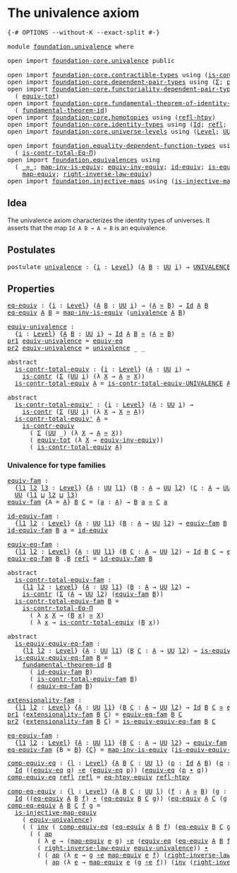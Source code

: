 # The univalence axiom

<pre class="Agda"><a id="33" class="Symbol">{-#</a> <a id="37" class="Keyword">OPTIONS</a> <a id="45" class="Pragma">--without-K</a> <a id="57" class="Pragma">--exact-split</a> <a id="71" class="Symbol">#-}</a>

<a id="76" class="Keyword">module</a> <a id="83" href="foundation.univalence.html" class="Module">foundation.univalence</a> <a id="105" class="Keyword">where</a>

<a id="112" class="Keyword">open</a> <a id="117" class="Keyword">import</a> <a id="124" href="foundation-core.univalence.html" class="Module">foundation-core.univalence</a> <a id="151" class="Keyword">public</a>

<a id="159" class="Keyword">open</a> <a id="164" class="Keyword">import</a> <a id="171" href="foundation-core.contractible-types.html" class="Module">foundation-core.contractible-types</a> <a id="206" class="Keyword">using</a> <a id="212" class="Symbol">(</a><a id="213" href="foundation-core.contractible-types.html#992" class="Function">is-contr</a><a id="221" class="Symbol">;</a> <a id="223" href="foundation-core.contractible-types.html#3297" class="Function">is-contr-equiv</a><a id="237" class="Symbol">)</a>
<a id="239" class="Keyword">open</a> <a id="244" class="Keyword">import</a> <a id="251" href="foundation-core.dependent-pair-types.html" class="Module">foundation-core.dependent-pair-types</a> <a id="288" class="Keyword">using</a> <a id="294" class="Symbol">(</a><a id="295" href="foundation-core.dependent-pair-types.html#502" class="Record">Σ</a><a id="296" class="Symbol">;</a> <a id="298" href="foundation-core.dependent-pair-types.html#575" class="InductiveConstructor">pair</a><a id="302" class="Symbol">;</a> <a id="304" href="foundation-core.dependent-pair-types.html#592" class="Field">pr1</a><a id="307" class="Symbol">;</a> <a id="309" href="foundation-core.dependent-pair-types.html#604" class="Field">pr2</a><a id="312" class="Symbol">)</a>
<a id="314" class="Keyword">open</a> <a id="319" class="Keyword">import</a> <a id="326" href="foundation-core.functoriality-dependent-pair-types.html" class="Module">foundation-core.functoriality-dependent-pair-types</a> <a id="377" class="Keyword">using</a>
  <a id="385" class="Symbol">(</a> <a id="387" href="foundation-core.functoriality-dependent-pair-types.html#6804" class="Function">equiv-tot</a><a id="396" class="Symbol">)</a>
<a id="398" class="Keyword">open</a> <a id="403" class="Keyword">import</a> <a id="410" href="foundation-core.fundamental-theorem-of-identity-types.html" class="Module">foundation-core.fundamental-theorem-of-identity-types</a> <a id="464" class="Keyword">using</a>
  <a id="472" class="Symbol">(</a> <a id="474" href="foundation-core.fundamental-theorem-of-identity-types.html#1888" class="Function">fundamental-theorem-id</a><a id="496" class="Symbol">)</a>
<a id="498" class="Keyword">open</a> <a id="503" class="Keyword">import</a> <a id="510" href="foundation-core.homotopies.html" class="Module">foundation-core.homotopies</a> <a id="537" class="Keyword">using</a> <a id="543" class="Symbol">(</a><a id="544" href="foundation-core.homotopies.html#710" class="Function">refl-htpy</a><a id="553" class="Symbol">)</a>
<a id="555" class="Keyword">open</a> <a id="560" class="Keyword">import</a> <a id="567" href="foundation-core.identity-types.html" class="Module">foundation-core.identity-types</a> <a id="598" class="Keyword">using</a> <a id="604" class="Symbol">(</a><a id="605" href="foundation-core.identity-types.html#1754" class="Datatype">Id</a><a id="607" class="Symbol">;</a> <a id="609" href="foundation-core.identity-types.html#1807" class="InductiveConstructor">refl</a><a id="613" class="Symbol">;</a> <a id="615" href="foundation-core.identity-types.html#2412" class="Function Operator">_∙_</a><a id="618" class="Symbol">;</a> <a id="620" href="foundation-core.identity-types.html#2716" class="Function">inv</a><a id="623" class="Symbol">;</a> <a id="625" href="foundation-core.identity-types.html#4017" class="Function">ap</a><a id="627" class="Symbol">)</a>
<a id="629" class="Keyword">open</a> <a id="634" class="Keyword">import</a> <a id="641" href="foundation-core.universe-levels.html" class="Module">foundation-core.universe-levels</a> <a id="673" class="Keyword">using</a> <a id="679" class="Symbol">(</a><a id="680" href="Agda.Primitive.html#597" class="Postulate">Level</a><a id="685" class="Symbol">;</a> <a id="687" href="foundation-core.universe-levels.html#222" class="Primitive">UU</a><a id="689" class="Symbol">;</a> <a id="691" href="Agda.Primitive.html#810" class="Primitive Operator">_⊔_</a><a id="694" class="Symbol">)</a>

<a id="697" class="Keyword">open</a> <a id="702" class="Keyword">import</a> <a id="709" href="foundation.equality-dependent-function-types.html" class="Module">foundation.equality-dependent-function-types</a> <a id="754" class="Keyword">using</a>
  <a id="762" class="Symbol">(</a> <a id="764" href="foundation.equality-dependent-function-types.html#1012" class="Function">is-contr-total-Eq-Π</a><a id="783" class="Symbol">)</a>
<a id="785" class="Keyword">open</a> <a id="790" class="Keyword">import</a> <a id="797" href="foundation.equivalences.html" class="Module">foundation.equivalences</a> <a id="821" class="Keyword">using</a>
  <a id="829" class="Symbol">(</a> <a id="831" href="foundation-core.equivalences.html#1607" class="Function Operator">_≃_</a><a id="834" class="Symbol">;</a> <a id="836" href="foundation-core.equivalences.html#4173" class="Function">map-inv-is-equiv</a><a id="852" class="Symbol">;</a> <a id="854" href="foundation.equivalences.html#15984" class="Function">equiv-inv-equiv</a><a id="869" class="Symbol">;</a> <a id="871" href="foundation-core.equivalences.html#2480" class="Function">id-equiv</a><a id="879" class="Symbol">;</a> <a id="881" href="foundation-core.equivalences.html#1542" class="Function">is-equiv</a><a id="889" class="Symbol">;</a> <a id="891" href="foundation-core.equivalences.html#7855" class="Function Operator">_∘e_</a><a id="895" class="Symbol">;</a> <a id="897" href="foundation.equivalences.html#13465" class="Function">eq-htpy-equiv</a><a id="910" class="Symbol">;</a>
    <a id="916" href="foundation-core.equivalences.html#1807" class="Function">map-equiv</a><a id="925" class="Symbol">;</a> <a id="927" href="foundation.equivalences.html#15419" class="Function">right-inverse-law-equiv</a><a id="950" class="Symbol">)</a>
<a id="952" class="Keyword">open</a> <a id="957" class="Keyword">import</a> <a id="964" href="foundation.injective-maps.html" class="Module">foundation.injective-maps</a> <a id="990" class="Keyword">using</a> <a id="996" class="Symbol">(</a><a id="997" href="foundation.injective-maps.html#3001" class="Function">is-injective-map-equiv</a><a id="1019" class="Symbol">)</a>
</pre>
## Idea

The univalence axiom characterizes the identity types of universes. It asserts that the map `Id A B → A ≃ B` is an equivalence.

## Postulates

<pre class="Agda"><a id="1187" class="Keyword">postulate</a> <a id="univalence"></a><a id="1197" href="foundation.univalence.html#1197" class="Postulate">univalence</a> <a id="1208" class="Symbol">:</a> <a id="1210" class="Symbol">{</a><a id="1211" href="foundation.univalence.html#1211" class="Bound">i</a> <a id="1213" class="Symbol">:</a> <a id="1215" href="Agda.Primitive.html#597" class="Postulate">Level</a><a id="1220" class="Symbol">}</a> <a id="1222" class="Symbol">(</a><a id="1223" href="foundation.univalence.html#1223" class="Bound">A</a> <a id="1225" href="foundation.univalence.html#1225" class="Bound">B</a> <a id="1227" class="Symbol">:</a> <a id="1229" href="foundation-core.universe-levels.html#222" class="Primitive">UU</a> <a id="1232" href="foundation.univalence.html#1211" class="Bound">i</a><a id="1233" class="Symbol">)</a> <a id="1235" class="Symbol">→</a> <a id="1237" href="foundation-core.univalence.html#920" class="Function">UNIVALENCE</a> <a id="1248" href="foundation.univalence.html#1223" class="Bound">A</a> <a id="1250" href="foundation.univalence.html#1225" class="Bound">B</a>
</pre>
## Properties

<pre class="Agda"><a id="eq-equiv"></a><a id="1280" href="foundation.univalence.html#1280" class="Function">eq-equiv</a> <a id="1289" class="Symbol">:</a> <a id="1291" class="Symbol">{</a><a id="1292" href="foundation.univalence.html#1292" class="Bound">i</a> <a id="1294" class="Symbol">:</a> <a id="1296" href="Agda.Primitive.html#597" class="Postulate">Level</a><a id="1301" class="Symbol">}</a> <a id="1303" class="Symbol">(</a><a id="1304" href="foundation.univalence.html#1304" class="Bound">A</a> <a id="1306" href="foundation.univalence.html#1306" class="Bound">B</a> <a id="1308" class="Symbol">:</a> <a id="1310" href="foundation-core.universe-levels.html#222" class="Primitive">UU</a> <a id="1313" href="foundation.univalence.html#1292" class="Bound">i</a><a id="1314" class="Symbol">)</a> <a id="1316" class="Symbol">→</a> <a id="1318" class="Symbol">(</a><a id="1319" href="foundation.univalence.html#1304" class="Bound">A</a> <a id="1321" href="foundation-core.equivalences.html#1607" class="Function Operator">≃</a> <a id="1323" href="foundation.univalence.html#1306" class="Bound">B</a><a id="1324" class="Symbol">)</a> <a id="1326" class="Symbol">→</a> <a id="1328" href="foundation-core.identity-types.html#1754" class="Datatype">Id</a> <a id="1331" href="foundation.univalence.html#1304" class="Bound">A</a> <a id="1333" href="foundation.univalence.html#1306" class="Bound">B</a>
<a id="1335" href="foundation.univalence.html#1280" class="Function">eq-equiv</a> <a id="1344" href="foundation.univalence.html#1344" class="Bound">A</a> <a id="1346" href="foundation.univalence.html#1346" class="Bound">B</a> <a id="1348" class="Symbol">=</a> <a id="1350" href="foundation-core.equivalences.html#4173" class="Function">map-inv-is-equiv</a> <a id="1367" class="Symbol">(</a><a id="1368" href="foundation.univalence.html#1197" class="Postulate">univalence</a> <a id="1379" href="foundation.univalence.html#1344" class="Bound">A</a> <a id="1381" href="foundation.univalence.html#1346" class="Bound">B</a><a id="1382" class="Symbol">)</a>

<a id="equiv-univalence"></a><a id="1385" href="foundation.univalence.html#1385" class="Function">equiv-univalence</a> <a id="1402" class="Symbol">:</a>
  <a id="1406" class="Symbol">{</a><a id="1407" href="foundation.univalence.html#1407" class="Bound">i</a> <a id="1409" class="Symbol">:</a> <a id="1411" href="Agda.Primitive.html#597" class="Postulate">Level</a><a id="1416" class="Symbol">}</a> <a id="1418" class="Symbol">{</a><a id="1419" href="foundation.univalence.html#1419" class="Bound">A</a> <a id="1421" href="foundation.univalence.html#1421" class="Bound">B</a> <a id="1423" class="Symbol">:</a> <a id="1425" href="foundation-core.universe-levels.html#222" class="Primitive">UU</a> <a id="1428" href="foundation.univalence.html#1407" class="Bound">i</a><a id="1429" class="Symbol">}</a> <a id="1431" class="Symbol">→</a> <a id="1433" href="foundation-core.identity-types.html#1754" class="Datatype">Id</a> <a id="1436" href="foundation.univalence.html#1419" class="Bound">A</a> <a id="1438" href="foundation.univalence.html#1421" class="Bound">B</a> <a id="1440" href="foundation-core.equivalences.html#1607" class="Function Operator">≃</a> <a id="1442" class="Symbol">(</a><a id="1443" href="foundation.univalence.html#1419" class="Bound">A</a> <a id="1445" href="foundation-core.equivalences.html#1607" class="Function Operator">≃</a> <a id="1447" href="foundation.univalence.html#1421" class="Bound">B</a><a id="1448" class="Symbol">)</a>
<a id="1450" href="foundation-core.dependent-pair-types.html#592" class="Field">pr1</a> <a id="1454" href="foundation.univalence.html#1385" class="Function">equiv-univalence</a> <a id="1471" class="Symbol">=</a> <a id="1473" href="foundation-core.univalence.html#832" class="Function">equiv-eq</a>
<a id="1482" href="foundation-core.dependent-pair-types.html#604" class="Field">pr2</a> <a id="1486" href="foundation.univalence.html#1385" class="Function">equiv-univalence</a> <a id="1503" class="Symbol">=</a> <a id="1505" href="foundation.univalence.html#1197" class="Postulate">univalence</a> <a id="1516" class="Symbol">_</a> <a id="1518" class="Symbol">_</a>

<a id="1521" class="Keyword">abstract</a>
  <a id="is-contr-total-equiv"></a><a id="1532" href="foundation.univalence.html#1532" class="Function">is-contr-total-equiv</a> <a id="1553" class="Symbol">:</a> <a id="1555" class="Symbol">{</a><a id="1556" href="foundation.univalence.html#1556" class="Bound">i</a> <a id="1558" class="Symbol">:</a> <a id="1560" href="Agda.Primitive.html#597" class="Postulate">Level</a><a id="1565" class="Symbol">}</a> <a id="1567" class="Symbol">(</a><a id="1568" href="foundation.univalence.html#1568" class="Bound">A</a> <a id="1570" class="Symbol">:</a> <a id="1572" href="foundation-core.universe-levels.html#222" class="Primitive">UU</a> <a id="1575" href="foundation.univalence.html#1556" class="Bound">i</a><a id="1576" class="Symbol">)</a> <a id="1578" class="Symbol">→</a>
    <a id="1584" href="foundation-core.contractible-types.html#992" class="Function">is-contr</a> <a id="1593" class="Symbol">(</a><a id="1594" href="foundation-core.dependent-pair-types.html#502" class="Record">Σ</a> <a id="1596" class="Symbol">(</a><a id="1597" href="foundation-core.universe-levels.html#222" class="Primitive">UU</a> <a id="1600" href="foundation.univalence.html#1556" class="Bound">i</a><a id="1601" class="Symbol">)</a> <a id="1603" class="Symbol">(λ</a> <a id="1606" href="foundation.univalence.html#1606" class="Bound">X</a> <a id="1608" class="Symbol">→</a> <a id="1610" href="foundation.univalence.html#1568" class="Bound">A</a> <a id="1612" href="foundation-core.equivalences.html#1607" class="Function Operator">≃</a> <a id="1614" href="foundation.univalence.html#1606" class="Bound">X</a><a id="1615" class="Symbol">))</a>
  <a id="1620" href="foundation.univalence.html#1532" class="Function">is-contr-total-equiv</a> <a id="1641" href="foundation.univalence.html#1641" class="Bound">A</a> <a id="1643" class="Symbol">=</a> <a id="1645" href="foundation-core.univalence.html#1151" class="Function">is-contr-total-equiv-UNIVALENCE</a> <a id="1677" href="foundation.univalence.html#1641" class="Bound">A</a> <a id="1679" class="Symbol">(</a><a id="1680" href="foundation.univalence.html#1197" class="Postulate">univalence</a> <a id="1691" href="foundation.univalence.html#1641" class="Bound">A</a><a id="1692" class="Symbol">)</a>

<a id="1695" class="Keyword">abstract</a>
  <a id="is-contr-total-equiv&#39;"></a><a id="1706" href="foundation.univalence.html#1706" class="Function">is-contr-total-equiv&#39;</a> <a id="1728" class="Symbol">:</a> <a id="1730" class="Symbol">{</a><a id="1731" href="foundation.univalence.html#1731" class="Bound">i</a> <a id="1733" class="Symbol">:</a> <a id="1735" href="Agda.Primitive.html#597" class="Postulate">Level</a><a id="1740" class="Symbol">}</a> <a id="1742" class="Symbol">(</a><a id="1743" href="foundation.univalence.html#1743" class="Bound">A</a> <a id="1745" class="Symbol">:</a> <a id="1747" href="foundation-core.universe-levels.html#222" class="Primitive">UU</a> <a id="1750" href="foundation.univalence.html#1731" class="Bound">i</a><a id="1751" class="Symbol">)</a> <a id="1753" class="Symbol">→</a>
    <a id="1759" href="foundation-core.contractible-types.html#992" class="Function">is-contr</a> <a id="1768" class="Symbol">(</a><a id="1769" href="foundation-core.dependent-pair-types.html#502" class="Record">Σ</a> <a id="1771" class="Symbol">(</a><a id="1772" href="foundation-core.universe-levels.html#222" class="Primitive">UU</a> <a id="1775" href="foundation.univalence.html#1731" class="Bound">i</a><a id="1776" class="Symbol">)</a> <a id="1778" class="Symbol">(λ</a> <a id="1781" href="foundation.univalence.html#1781" class="Bound">X</a> <a id="1783" class="Symbol">→</a> <a id="1785" href="foundation.univalence.html#1781" class="Bound">X</a> <a id="1787" href="foundation-core.equivalences.html#1607" class="Function Operator">≃</a> <a id="1789" href="foundation.univalence.html#1743" class="Bound">A</a><a id="1790" class="Symbol">))</a>
  <a id="1795" href="foundation.univalence.html#1706" class="Function">is-contr-total-equiv&#39;</a> <a id="1817" href="foundation.univalence.html#1817" class="Bound">A</a> <a id="1819" class="Symbol">=</a>
    <a id="1825" href="foundation-core.contractible-types.html#3297" class="Function">is-contr-equiv</a>
      <a id="1846" class="Symbol">(</a> <a id="1848" href="foundation-core.dependent-pair-types.html#502" class="Record">Σ</a> <a id="1850" class="Symbol">(</a><a id="1851" href="foundation-core.universe-levels.html#222" class="Primitive">UU</a> <a id="1854" class="Symbol">_)</a> <a id="1857" class="Symbol">(λ</a> <a id="1860" href="foundation.univalence.html#1860" class="Bound">X</a> <a id="1862" class="Symbol">→</a> <a id="1864" href="foundation.univalence.html#1817" class="Bound">A</a> <a id="1866" href="foundation-core.equivalences.html#1607" class="Function Operator">≃</a> <a id="1868" href="foundation.univalence.html#1860" class="Bound">X</a><a id="1869" class="Symbol">))</a>
      <a id="1878" class="Symbol">(</a> <a id="1880" href="foundation-core.functoriality-dependent-pair-types.html#6804" class="Function">equiv-tot</a> <a id="1890" class="Symbol">(λ</a> <a id="1893" href="foundation.univalence.html#1893" class="Bound">X</a> <a id="1895" class="Symbol">→</a> <a id="1897" href="foundation.equivalences.html#15984" class="Function">equiv-inv-equiv</a><a id="1912" class="Symbol">))</a>
      <a id="1921" class="Symbol">(</a> <a id="1923" href="foundation.univalence.html#1532" class="Function">is-contr-total-equiv</a> <a id="1944" href="foundation.univalence.html#1817" class="Bound">A</a><a id="1945" class="Symbol">)</a>
</pre>
### Univalence for type families

<pre class="Agda"><a id="equiv-fam"></a><a id="1994" href="foundation.univalence.html#1994" class="Function">equiv-fam</a> <a id="2004" class="Symbol">:</a>
  <a id="2008" class="Symbol">{</a><a id="2009" href="foundation.univalence.html#2009" class="Bound">l1</a> <a id="2012" href="foundation.univalence.html#2012" class="Bound">l2</a> <a id="2015" href="foundation.univalence.html#2015" class="Bound">l3</a> <a id="2018" class="Symbol">:</a> <a id="2020" href="Agda.Primitive.html#597" class="Postulate">Level</a><a id="2025" class="Symbol">}</a> <a id="2027" class="Symbol">{</a><a id="2028" href="foundation.univalence.html#2028" class="Bound">A</a> <a id="2030" class="Symbol">:</a> <a id="2032" href="foundation-core.universe-levels.html#222" class="Primitive">UU</a> <a id="2035" href="foundation.univalence.html#2009" class="Bound">l1</a><a id="2037" class="Symbol">}</a> <a id="2039" class="Symbol">(</a><a id="2040" href="foundation.univalence.html#2040" class="Bound">B</a> <a id="2042" class="Symbol">:</a> <a id="2044" href="foundation.univalence.html#2028" class="Bound">A</a> <a id="2046" class="Symbol">→</a> <a id="2048" href="foundation-core.universe-levels.html#222" class="Primitive">UU</a> <a id="2051" href="foundation.univalence.html#2012" class="Bound">l2</a><a id="2053" class="Symbol">)</a> <a id="2055" class="Symbol">(</a><a id="2056" href="foundation.univalence.html#2056" class="Bound">C</a> <a id="2058" class="Symbol">:</a> <a id="2060" href="foundation.univalence.html#2028" class="Bound">A</a> <a id="2062" class="Symbol">→</a> <a id="2064" href="foundation-core.universe-levels.html#222" class="Primitive">UU</a> <a id="2067" href="foundation.univalence.html#2015" class="Bound">l3</a><a id="2069" class="Symbol">)</a> <a id="2071" class="Symbol">→</a>
  <a id="2075" href="foundation-core.universe-levels.html#222" class="Primitive">UU</a> <a id="2078" class="Symbol">(</a><a id="2079" href="foundation.univalence.html#2009" class="Bound">l1</a> <a id="2082" href="Agda.Primitive.html#810" class="Primitive Operator">⊔</a> <a id="2084" href="foundation.univalence.html#2012" class="Bound">l2</a> <a id="2087" href="Agda.Primitive.html#810" class="Primitive Operator">⊔</a> <a id="2089" href="foundation.univalence.html#2015" class="Bound">l3</a><a id="2091" class="Symbol">)</a>
<a id="2093" href="foundation.univalence.html#1994" class="Function">equiv-fam</a> <a id="2103" class="Symbol">{</a><a id="2104" class="Argument">A</a> <a id="2106" class="Symbol">=</a> <a id="2108" href="foundation.univalence.html#2108" class="Bound">A</a><a id="2109" class="Symbol">}</a> <a id="2111" href="foundation.univalence.html#2111" class="Bound">B</a> <a id="2113" href="foundation.univalence.html#2113" class="Bound">C</a> <a id="2115" class="Symbol">=</a> <a id="2117" class="Symbol">(</a><a id="2118" href="foundation.univalence.html#2118" class="Bound">a</a> <a id="2120" class="Symbol">:</a> <a id="2122" href="foundation.univalence.html#2108" class="Bound">A</a><a id="2123" class="Symbol">)</a> <a id="2125" class="Symbol">→</a> <a id="2127" href="foundation.univalence.html#2111" class="Bound">B</a> <a id="2129" href="foundation.univalence.html#2118" class="Bound">a</a> <a id="2131" href="foundation-core.equivalences.html#1607" class="Function Operator">≃</a> <a id="2133" href="foundation.univalence.html#2113" class="Bound">C</a> <a id="2135" href="foundation.univalence.html#2118" class="Bound">a</a>

<a id="id-equiv-fam"></a><a id="2138" href="foundation.univalence.html#2138" class="Function">id-equiv-fam</a> <a id="2151" class="Symbol">:</a>
  <a id="2155" class="Symbol">{</a><a id="2156" href="foundation.univalence.html#2156" class="Bound">l1</a> <a id="2159" href="foundation.univalence.html#2159" class="Bound">l2</a> <a id="2162" class="Symbol">:</a> <a id="2164" href="Agda.Primitive.html#597" class="Postulate">Level</a><a id="2169" class="Symbol">}</a> <a id="2171" class="Symbol">{</a><a id="2172" href="foundation.univalence.html#2172" class="Bound">A</a> <a id="2174" class="Symbol">:</a> <a id="2176" href="foundation-core.universe-levels.html#222" class="Primitive">UU</a> <a id="2179" href="foundation.univalence.html#2156" class="Bound">l1</a><a id="2181" class="Symbol">}</a> <a id="2183" class="Symbol">(</a><a id="2184" href="foundation.univalence.html#2184" class="Bound">B</a> <a id="2186" class="Symbol">:</a> <a id="2188" href="foundation.univalence.html#2172" class="Bound">A</a> <a id="2190" class="Symbol">→</a> <a id="2192" href="foundation-core.universe-levels.html#222" class="Primitive">UU</a> <a id="2195" href="foundation.univalence.html#2159" class="Bound">l2</a><a id="2197" class="Symbol">)</a> <a id="2199" class="Symbol">→</a> <a id="2201" href="foundation.univalence.html#1994" class="Function">equiv-fam</a> <a id="2211" href="foundation.univalence.html#2184" class="Bound">B</a> <a id="2213" href="foundation.univalence.html#2184" class="Bound">B</a>
<a id="2215" href="foundation.univalence.html#2138" class="Function">id-equiv-fam</a> <a id="2228" href="foundation.univalence.html#2228" class="Bound">B</a> <a id="2230" href="foundation.univalence.html#2230" class="Bound">a</a> <a id="2232" class="Symbol">=</a> <a id="2234" href="foundation-core.equivalences.html#2480" class="Function">id-equiv</a>

<a id="equiv-eq-fam"></a><a id="2244" href="foundation.univalence.html#2244" class="Function">equiv-eq-fam</a> <a id="2257" class="Symbol">:</a>
  <a id="2261" class="Symbol">{</a><a id="2262" href="foundation.univalence.html#2262" class="Bound">l1</a> <a id="2265" href="foundation.univalence.html#2265" class="Bound">l2</a> <a id="2268" class="Symbol">:</a> <a id="2270" href="Agda.Primitive.html#597" class="Postulate">Level</a><a id="2275" class="Symbol">}</a> <a id="2277" class="Symbol">{</a><a id="2278" href="foundation.univalence.html#2278" class="Bound">A</a> <a id="2280" class="Symbol">:</a> <a id="2282" href="foundation-core.universe-levels.html#222" class="Primitive">UU</a> <a id="2285" href="foundation.univalence.html#2262" class="Bound">l1</a><a id="2287" class="Symbol">}</a> <a id="2289" class="Symbol">(</a><a id="2290" href="foundation.univalence.html#2290" class="Bound">B</a> <a id="2292" href="foundation.univalence.html#2292" class="Bound">C</a> <a id="2294" class="Symbol">:</a> <a id="2296" href="foundation.univalence.html#2278" class="Bound">A</a> <a id="2298" class="Symbol">→</a> <a id="2300" href="foundation-core.universe-levels.html#222" class="Primitive">UU</a> <a id="2303" href="foundation.univalence.html#2265" class="Bound">l2</a><a id="2305" class="Symbol">)</a> <a id="2307" class="Symbol">→</a> <a id="2309" href="foundation-core.identity-types.html#1754" class="Datatype">Id</a> <a id="2312" href="foundation.univalence.html#2290" class="Bound">B</a> <a id="2314" href="foundation.univalence.html#2292" class="Bound">C</a> <a id="2316" class="Symbol">→</a> <a id="2318" href="foundation.univalence.html#1994" class="Function">equiv-fam</a> <a id="2328" href="foundation.univalence.html#2290" class="Bound">B</a> <a id="2330" href="foundation.univalence.html#2292" class="Bound">C</a>
<a id="2332" href="foundation.univalence.html#2244" class="Function">equiv-eq-fam</a> <a id="2345" href="foundation.univalence.html#2345" class="Bound">B</a> <a id="2347" class="DottedPattern Symbol">.</a><a id="2348" href="foundation.univalence.html#2345" class="DottedPattern Bound">B</a> <a id="2350" href="foundation-core.identity-types.html#1807" class="InductiveConstructor">refl</a> <a id="2355" class="Symbol">=</a> <a id="2357" href="foundation.univalence.html#2138" class="Function">id-equiv-fam</a> <a id="2370" href="foundation.univalence.html#2345" class="Bound">B</a>

<a id="2373" class="Keyword">abstract</a>
  <a id="is-contr-total-equiv-fam"></a><a id="2384" href="foundation.univalence.html#2384" class="Function">is-contr-total-equiv-fam</a> <a id="2409" class="Symbol">:</a>
    <a id="2415" class="Symbol">{</a><a id="2416" href="foundation.univalence.html#2416" class="Bound">l1</a> <a id="2419" href="foundation.univalence.html#2419" class="Bound">l2</a> <a id="2422" class="Symbol">:</a> <a id="2424" href="Agda.Primitive.html#597" class="Postulate">Level</a><a id="2429" class="Symbol">}</a> <a id="2431" class="Symbol">{</a><a id="2432" href="foundation.univalence.html#2432" class="Bound">A</a> <a id="2434" class="Symbol">:</a> <a id="2436" href="foundation-core.universe-levels.html#222" class="Primitive">UU</a> <a id="2439" href="foundation.univalence.html#2416" class="Bound">l1</a><a id="2441" class="Symbol">}</a> <a id="2443" class="Symbol">(</a><a id="2444" href="foundation.univalence.html#2444" class="Bound">B</a> <a id="2446" class="Symbol">:</a> <a id="2448" href="foundation.univalence.html#2432" class="Bound">A</a> <a id="2450" class="Symbol">→</a> <a id="2452" href="foundation-core.universe-levels.html#222" class="Primitive">UU</a> <a id="2455" href="foundation.univalence.html#2419" class="Bound">l2</a><a id="2457" class="Symbol">)</a> <a id="2459" class="Symbol">→</a>
    <a id="2465" href="foundation-core.contractible-types.html#992" class="Function">is-contr</a> <a id="2474" class="Symbol">(</a><a id="2475" href="foundation-core.dependent-pair-types.html#502" class="Record">Σ</a> <a id="2477" class="Symbol">(</a><a id="2478" href="foundation.univalence.html#2432" class="Bound">A</a> <a id="2480" class="Symbol">→</a> <a id="2482" href="foundation-core.universe-levels.html#222" class="Primitive">UU</a> <a id="2485" href="foundation.univalence.html#2419" class="Bound">l2</a><a id="2487" class="Symbol">)</a> <a id="2489" class="Symbol">(</a><a id="2490" href="foundation.univalence.html#1994" class="Function">equiv-fam</a> <a id="2500" href="foundation.univalence.html#2444" class="Bound">B</a><a id="2501" class="Symbol">))</a>
  <a id="2506" href="foundation.univalence.html#2384" class="Function">is-contr-total-equiv-fam</a> <a id="2531" href="foundation.univalence.html#2531" class="Bound">B</a> <a id="2533" class="Symbol">=</a>
    <a id="2539" href="foundation.equality-dependent-function-types.html#1012" class="Function">is-contr-total-Eq-Π</a>
      <a id="2565" class="Symbol">(</a> <a id="2567" class="Symbol">λ</a> <a id="2569" href="foundation.univalence.html#2569" class="Bound">x</a> <a id="2571" href="foundation.univalence.html#2571" class="Bound">X</a> <a id="2573" class="Symbol">→</a> <a id="2575" class="Symbol">(</a><a id="2576" href="foundation.univalence.html#2531" class="Bound">B</a> <a id="2578" href="foundation.univalence.html#2569" class="Bound">x</a><a id="2579" class="Symbol">)</a> <a id="2581" href="foundation-core.equivalences.html#1607" class="Function Operator">≃</a> <a id="2583" href="foundation.univalence.html#2571" class="Bound">X</a><a id="2584" class="Symbol">)</a>
      <a id="2592" class="Symbol">(</a> <a id="2594" class="Symbol">λ</a> <a id="2596" href="foundation.univalence.html#2596" class="Bound">x</a> <a id="2598" class="Symbol">→</a> <a id="2600" href="foundation.univalence.html#1532" class="Function">is-contr-total-equiv</a> <a id="2621" class="Symbol">(</a><a id="2622" href="foundation.univalence.html#2531" class="Bound">B</a> <a id="2624" href="foundation.univalence.html#2596" class="Bound">x</a><a id="2625" class="Symbol">))</a>

<a id="2629" class="Keyword">abstract</a>
  <a id="is-equiv-equiv-eq-fam"></a><a id="2640" href="foundation.univalence.html#2640" class="Function">is-equiv-equiv-eq-fam</a> <a id="2662" class="Symbol">:</a>
    <a id="2668" class="Symbol">{</a><a id="2669" href="foundation.univalence.html#2669" class="Bound">l1</a> <a id="2672" href="foundation.univalence.html#2672" class="Bound">l2</a> <a id="2675" class="Symbol">:</a> <a id="2677" href="Agda.Primitive.html#597" class="Postulate">Level</a><a id="2682" class="Symbol">}</a> <a id="2684" class="Symbol">{</a><a id="2685" href="foundation.univalence.html#2685" class="Bound">A</a> <a id="2687" class="Symbol">:</a> <a id="2689" href="foundation-core.universe-levels.html#222" class="Primitive">UU</a> <a id="2692" href="foundation.univalence.html#2669" class="Bound">l1</a><a id="2694" class="Symbol">}</a> <a id="2696" class="Symbol">(</a><a id="2697" href="foundation.univalence.html#2697" class="Bound">B</a> <a id="2699" href="foundation.univalence.html#2699" class="Bound">C</a> <a id="2701" class="Symbol">:</a> <a id="2703" href="foundation.univalence.html#2685" class="Bound">A</a> <a id="2705" class="Symbol">→</a> <a id="2707" href="foundation-core.universe-levels.html#222" class="Primitive">UU</a> <a id="2710" href="foundation.univalence.html#2672" class="Bound">l2</a><a id="2712" class="Symbol">)</a> <a id="2714" class="Symbol">→</a> <a id="2716" href="foundation-core.equivalences.html#1542" class="Function">is-equiv</a> <a id="2725" class="Symbol">(</a><a id="2726" href="foundation.univalence.html#2244" class="Function">equiv-eq-fam</a> <a id="2739" href="foundation.univalence.html#2697" class="Bound">B</a> <a id="2741" href="foundation.univalence.html#2699" class="Bound">C</a><a id="2742" class="Symbol">)</a>
  <a id="2746" href="foundation.univalence.html#2640" class="Function">is-equiv-equiv-eq-fam</a> <a id="2768" href="foundation.univalence.html#2768" class="Bound">B</a> <a id="2770" class="Symbol">=</a>
    <a id="2776" href="foundation-core.fundamental-theorem-of-identity-types.html#1888" class="Function">fundamental-theorem-id</a> <a id="2799" href="foundation.univalence.html#2768" class="Bound">B</a>
      <a id="2807" class="Symbol">(</a> <a id="2809" href="foundation.univalence.html#2138" class="Function">id-equiv-fam</a> <a id="2822" href="foundation.univalence.html#2768" class="Bound">B</a><a id="2823" class="Symbol">)</a>
      <a id="2831" class="Symbol">(</a> <a id="2833" href="foundation.univalence.html#2384" class="Function">is-contr-total-equiv-fam</a> <a id="2858" href="foundation.univalence.html#2768" class="Bound">B</a><a id="2859" class="Symbol">)</a>
      <a id="2867" class="Symbol">(</a> <a id="2869" href="foundation.univalence.html#2244" class="Function">equiv-eq-fam</a> <a id="2882" href="foundation.univalence.html#2768" class="Bound">B</a><a id="2883" class="Symbol">)</a>

<a id="extensionality-fam"></a><a id="2886" href="foundation.univalence.html#2886" class="Function">extensionality-fam</a> <a id="2905" class="Symbol">:</a>
  <a id="2909" class="Symbol">{</a><a id="2910" href="foundation.univalence.html#2910" class="Bound">l1</a> <a id="2913" href="foundation.univalence.html#2913" class="Bound">l2</a> <a id="2916" class="Symbol">:</a> <a id="2918" href="Agda.Primitive.html#597" class="Postulate">Level</a><a id="2923" class="Symbol">}</a> <a id="2925" class="Symbol">{</a><a id="2926" href="foundation.univalence.html#2926" class="Bound">A</a> <a id="2928" class="Symbol">:</a> <a id="2930" href="foundation-core.universe-levels.html#222" class="Primitive">UU</a> <a id="2933" href="foundation.univalence.html#2910" class="Bound">l1</a><a id="2935" class="Symbol">}</a> <a id="2937" class="Symbol">(</a><a id="2938" href="foundation.univalence.html#2938" class="Bound">B</a> <a id="2940" href="foundation.univalence.html#2940" class="Bound">C</a> <a id="2942" class="Symbol">:</a> <a id="2944" href="foundation.univalence.html#2926" class="Bound">A</a> <a id="2946" class="Symbol">→</a> <a id="2948" href="foundation-core.universe-levels.html#222" class="Primitive">UU</a> <a id="2951" href="foundation.univalence.html#2913" class="Bound">l2</a><a id="2953" class="Symbol">)</a> <a id="2955" class="Symbol">→</a> <a id="2957" href="foundation-core.identity-types.html#1754" class="Datatype">Id</a> <a id="2960" href="foundation.univalence.html#2938" class="Bound">B</a> <a id="2962" href="foundation.univalence.html#2940" class="Bound">C</a> <a id="2964" href="foundation-core.equivalences.html#1607" class="Function Operator">≃</a> <a id="2966" href="foundation.univalence.html#1994" class="Function">equiv-fam</a> <a id="2976" href="foundation.univalence.html#2938" class="Bound">B</a> <a id="2978" href="foundation.univalence.html#2940" class="Bound">C</a>
<a id="2980" href="foundation-core.dependent-pair-types.html#592" class="Field">pr1</a> <a id="2984" class="Symbol">(</a><a id="2985" href="foundation.univalence.html#2886" class="Function">extensionality-fam</a> <a id="3004" href="foundation.univalence.html#3004" class="Bound">B</a> <a id="3006" href="foundation.univalence.html#3006" class="Bound">C</a><a id="3007" class="Symbol">)</a> <a id="3009" class="Symbol">=</a> <a id="3011" href="foundation.univalence.html#2244" class="Function">equiv-eq-fam</a> <a id="3024" href="foundation.univalence.html#3004" class="Bound">B</a> <a id="3026" href="foundation.univalence.html#3006" class="Bound">C</a>
<a id="3028" href="foundation-core.dependent-pair-types.html#604" class="Field">pr2</a> <a id="3032" class="Symbol">(</a><a id="3033" href="foundation.univalence.html#2886" class="Function">extensionality-fam</a> <a id="3052" href="foundation.univalence.html#3052" class="Bound">B</a> <a id="3054" href="foundation.univalence.html#3054" class="Bound">C</a><a id="3055" class="Symbol">)</a> <a id="3057" class="Symbol">=</a> <a id="3059" href="foundation.univalence.html#2640" class="Function">is-equiv-equiv-eq-fam</a> <a id="3081" href="foundation.univalence.html#3052" class="Bound">B</a> <a id="3083" href="foundation.univalence.html#3054" class="Bound">C</a>

<a id="eq-equiv-fam"></a><a id="3086" href="foundation.univalence.html#3086" class="Function">eq-equiv-fam</a> <a id="3099" class="Symbol">:</a>
  <a id="3103" class="Symbol">{</a><a id="3104" href="foundation.univalence.html#3104" class="Bound">l1</a> <a id="3107" href="foundation.univalence.html#3107" class="Bound">l2</a> <a id="3110" class="Symbol">:</a> <a id="3112" href="Agda.Primitive.html#597" class="Postulate">Level</a><a id="3117" class="Symbol">}</a> <a id="3119" class="Symbol">{</a><a id="3120" href="foundation.univalence.html#3120" class="Bound">A</a> <a id="3122" class="Symbol">:</a> <a id="3124" href="foundation-core.universe-levels.html#222" class="Primitive">UU</a> <a id="3127" href="foundation.univalence.html#3104" class="Bound">l1</a><a id="3129" class="Symbol">}</a> <a id="3131" class="Symbol">{</a><a id="3132" href="foundation.univalence.html#3132" class="Bound">B</a> <a id="3134" href="foundation.univalence.html#3134" class="Bound">C</a> <a id="3136" class="Symbol">:</a> <a id="3138" href="foundation.univalence.html#3120" class="Bound">A</a> <a id="3140" class="Symbol">→</a> <a id="3142" href="foundation-core.universe-levels.html#222" class="Primitive">UU</a> <a id="3145" href="foundation.univalence.html#3107" class="Bound">l2</a><a id="3147" class="Symbol">}</a> <a id="3149" class="Symbol">→</a> <a id="3151" href="foundation.univalence.html#1994" class="Function">equiv-fam</a> <a id="3161" href="foundation.univalence.html#3132" class="Bound">B</a> <a id="3163" href="foundation.univalence.html#3134" class="Bound">C</a> <a id="3165" class="Symbol">→</a> <a id="3167" href="foundation-core.identity-types.html#1754" class="Datatype">Id</a> <a id="3170" href="foundation.univalence.html#3132" class="Bound">B</a> <a id="3172" href="foundation.univalence.html#3134" class="Bound">C</a>
<a id="3174" href="foundation.univalence.html#3086" class="Function">eq-equiv-fam</a> <a id="3187" class="Symbol">{</a><a id="3188" class="Argument">B</a> <a id="3190" class="Symbol">=</a> <a id="3192" href="foundation.univalence.html#3192" class="Bound">B</a><a id="3193" class="Symbol">}</a> <a id="3195" class="Symbol">{</a><a id="3196" href="foundation.univalence.html#3196" class="Bound">C</a><a id="3197" class="Symbol">}</a> <a id="3199" class="Symbol">=</a> <a id="3201" href="foundation-core.equivalences.html#4173" class="Function">map-inv-is-equiv</a> <a id="3218" class="Symbol">(</a><a id="3219" href="foundation.univalence.html#2640" class="Function">is-equiv-equiv-eq-fam</a> <a id="3241" href="foundation.univalence.html#3192" class="Bound">B</a> <a id="3243" href="foundation.univalence.html#3196" class="Bound">C</a><a id="3244" class="Symbol">)</a>
</pre>
<pre class="Agda"><a id="comp-equiv-eq"></a><a id="3259" href="foundation.univalence.html#3259" class="Function">comp-equiv-eq</a> <a id="3273" class="Symbol">:</a> <a id="3275" class="Symbol">{</a><a id="3276" href="foundation.univalence.html#3276" class="Bound">l</a> <a id="3278" class="Symbol">:</a> <a id="3280" href="Agda.Primitive.html#597" class="Postulate">Level</a><a id="3285" class="Symbol">}</a> <a id="3287" class="Symbol">{</a><a id="3288" href="foundation.univalence.html#3288" class="Bound">A</a> <a id="3290" href="foundation.univalence.html#3290" class="Bound">B</a> <a id="3292" href="foundation.univalence.html#3292" class="Bound">C</a> <a id="3294" class="Symbol">:</a> <a id="3296" href="foundation-core.universe-levels.html#222" class="Primitive">UU</a> <a id="3299" href="foundation.univalence.html#3276" class="Bound">l</a><a id="3300" class="Symbol">}</a> <a id="3302" class="Symbol">(</a><a id="3303" href="foundation.univalence.html#3303" class="Bound">p</a> <a id="3305" class="Symbol">:</a> <a id="3307" href="foundation-core.identity-types.html#1754" class="Datatype">Id</a> <a id="3310" href="foundation.univalence.html#3288" class="Bound">A</a> <a id="3312" href="foundation.univalence.html#3290" class="Bound">B</a><a id="3313" class="Symbol">)</a> <a id="3315" class="Symbol">(</a><a id="3316" href="foundation.univalence.html#3316" class="Bound">q</a> <a id="3318" class="Symbol">:</a> <a id="3320" href="foundation-core.identity-types.html#1754" class="Datatype">Id</a> <a id="3323" href="foundation.univalence.html#3290" class="Bound">B</a> <a id="3325" href="foundation.univalence.html#3292" class="Bound">C</a><a id="3326" class="Symbol">)</a> <a id="3328" class="Symbol">→</a>
  <a id="3332" href="foundation-core.identity-types.html#1754" class="Datatype">Id</a> <a id="3335" class="Symbol">((</a><a id="3337" href="foundation-core.univalence.html#832" class="Function">equiv-eq</a> <a id="3346" href="foundation.univalence.html#3316" class="Bound">q</a><a id="3347" class="Symbol">)</a> <a id="3349" href="foundation-core.equivalences.html#7855" class="Function Operator">∘e</a> <a id="3352" class="Symbol">(</a><a id="3353" href="foundation-core.univalence.html#832" class="Function">equiv-eq</a> <a id="3362" href="foundation.univalence.html#3303" class="Bound">p</a><a id="3363" class="Symbol">))</a> <a id="3366" class="Symbol">(</a><a id="3367" href="foundation-core.univalence.html#832" class="Function">equiv-eq</a> <a id="3376" class="Symbol">(</a><a id="3377" href="foundation.univalence.html#3303" class="Bound">p</a> <a id="3379" href="foundation-core.identity-types.html#2412" class="Function Operator">∙</a> <a id="3381" href="foundation.univalence.html#3316" class="Bound">q</a><a id="3382" class="Symbol">))</a> 
<a id="3386" href="foundation.univalence.html#3259" class="Function">comp-equiv-eq</a> <a id="3400" href="foundation-core.identity-types.html#1807" class="InductiveConstructor">refl</a> <a id="3405" href="foundation-core.identity-types.html#1807" class="InductiveConstructor">refl</a> <a id="3410" class="Symbol">=</a> <a id="3412" href="foundation.equivalences.html#13465" class="Function">eq-htpy-equiv</a> <a id="3426" href="foundation-core.homotopies.html#710" class="Function">refl-htpy</a>

<a id="comp-eq-equiv"></a><a id="3437" href="foundation.univalence.html#3437" class="Function">comp-eq-equiv</a> <a id="3451" class="Symbol">:</a> <a id="3453" class="Symbol">{</a><a id="3454" href="foundation.univalence.html#3454" class="Bound">l</a> <a id="3456" class="Symbol">:</a> <a id="3458" href="Agda.Primitive.html#597" class="Postulate">Level</a><a id="3463" class="Symbol">}</a> <a id="3465" class="Symbol">(</a><a id="3466" href="foundation.univalence.html#3466" class="Bound">A</a> <a id="3468" href="foundation.univalence.html#3468" class="Bound">B</a> <a id="3470" href="foundation.univalence.html#3470" class="Bound">C</a> <a id="3472" class="Symbol">:</a> <a id="3474" href="foundation-core.universe-levels.html#222" class="Primitive">UU</a> <a id="3477" href="foundation.univalence.html#3454" class="Bound">l</a><a id="3478" class="Symbol">)</a> <a id="3480" class="Symbol">(</a><a id="3481" href="foundation.univalence.html#3481" class="Bound">f</a> <a id="3483" class="Symbol">:</a> <a id="3485" href="foundation.univalence.html#3466" class="Bound">A</a> <a id="3487" href="foundation-core.equivalences.html#1607" class="Function Operator">≃</a> <a id="3489" href="foundation.univalence.html#3468" class="Bound">B</a><a id="3490" class="Symbol">)</a> <a id="3492" class="Symbol">(</a><a id="3493" href="foundation.univalence.html#3493" class="Bound">g</a> <a id="3495" class="Symbol">:</a> <a id="3497" href="foundation.univalence.html#3468" class="Bound">B</a> <a id="3499" href="foundation-core.equivalences.html#1607" class="Function Operator">≃</a> <a id="3501" href="foundation.univalence.html#3470" class="Bound">C</a><a id="3502" class="Symbol">)</a> <a id="3504" class="Symbol">→</a>
  <a id="3508" href="foundation-core.identity-types.html#1754" class="Datatype">Id</a> <a id="3511" class="Symbol">((</a><a id="3513" href="foundation.univalence.html#1280" class="Function">eq-equiv</a> <a id="3522" href="foundation.univalence.html#3466" class="Bound">A</a> <a id="3524" href="foundation.univalence.html#3468" class="Bound">B</a> <a id="3526" href="foundation.univalence.html#3481" class="Bound">f</a><a id="3527" class="Symbol">)</a> <a id="3529" href="foundation-core.identity-types.html#2412" class="Function Operator">∙</a> <a id="3531" class="Symbol">(</a><a id="3532" href="foundation.univalence.html#1280" class="Function">eq-equiv</a> <a id="3541" href="foundation.univalence.html#3468" class="Bound">B</a> <a id="3543" href="foundation.univalence.html#3470" class="Bound">C</a> <a id="3545" href="foundation.univalence.html#3493" class="Bound">g</a><a id="3546" class="Symbol">))</a> <a id="3549" class="Symbol">(</a><a id="3550" href="foundation.univalence.html#1280" class="Function">eq-equiv</a> <a id="3559" href="foundation.univalence.html#3466" class="Bound">A</a> <a id="3561" href="foundation.univalence.html#3470" class="Bound">C</a> <a id="3563" class="Symbol">(</a><a id="3564" href="foundation.univalence.html#3493" class="Bound">g</a> <a id="3566" href="foundation-core.equivalences.html#7855" class="Function Operator">∘e</a> <a id="3569" href="foundation.univalence.html#3481" class="Bound">f</a><a id="3570" class="Symbol">))</a>
<a id="3573" href="foundation.univalence.html#3437" class="Function">comp-eq-equiv</a> <a id="3587" href="foundation.univalence.html#3587" class="Bound">A</a> <a id="3589" href="foundation.univalence.html#3589" class="Bound">B</a> <a id="3591" href="foundation.univalence.html#3591" class="Bound">C</a> <a id="3593" href="foundation.univalence.html#3593" class="Bound">f</a> <a id="3595" href="foundation.univalence.html#3595" class="Bound">g</a> <a id="3597" class="Symbol">=</a>
  <a id="3601" href="foundation.injective-maps.html#3001" class="Function">is-injective-map-equiv</a>
    <a id="3628" class="Symbol">(</a> <a id="3630" href="foundation.univalence.html#1385" class="Function">equiv-univalence</a><a id="3646" class="Symbol">)</a>
    <a id="3652" class="Symbol">(</a> <a id="3654" class="Symbol">(</a> <a id="3656" href="foundation-core.identity-types.html#2716" class="Function">inv</a> <a id="3660" class="Symbol">(</a> <a id="3662" href="foundation.univalence.html#3259" class="Function">comp-equiv-eq</a> <a id="3676" class="Symbol">(</a><a id="3677" href="foundation.univalence.html#1280" class="Function">eq-equiv</a> <a id="3686" href="foundation.univalence.html#3587" class="Bound">A</a> <a id="3688" href="foundation.univalence.html#3589" class="Bound">B</a> <a id="3690" href="foundation.univalence.html#3593" class="Bound">f</a><a id="3691" class="Symbol">)</a> <a id="3693" class="Symbol">(</a><a id="3694" href="foundation.univalence.html#1280" class="Function">eq-equiv</a> <a id="3703" href="foundation.univalence.html#3589" class="Bound">B</a> <a id="3705" href="foundation.univalence.html#3591" class="Bound">C</a> <a id="3707" href="foundation.univalence.html#3595" class="Bound">g</a><a id="3708" class="Symbol">)))</a> <a id="3712" href="foundation-core.identity-types.html#2412" class="Function Operator">∙</a>
      <a id="3720" class="Symbol">(</a> <a id="3722" class="Symbol">(</a> <a id="3724" href="foundation-core.identity-types.html#4017" class="Function">ap</a>
        <a id="3735" class="Symbol">(</a> <a id="3737" class="Symbol">λ</a> <a id="3739" href="foundation.univalence.html#3739" class="Bound">e</a> <a id="3741" class="Symbol">→</a> <a id="3743" class="Symbol">(</a><a id="3744" href="foundation-core.equivalences.html#1807" class="Function">map-equiv</a> <a id="3754" href="foundation.univalence.html#3739" class="Bound">e</a> <a id="3756" href="foundation.univalence.html#3595" class="Bound">g</a><a id="3757" class="Symbol">)</a> <a id="3759" href="foundation-core.equivalences.html#7855" class="Function Operator">∘e</a> <a id="3762" class="Symbol">(</a><a id="3763" href="foundation-core.univalence.html#832" class="Function">equiv-eq</a> <a id="3772" class="Symbol">(</a><a id="3773" href="foundation.univalence.html#1280" class="Function">eq-equiv</a> <a id="3782" href="foundation.univalence.html#3587" class="Bound">A</a> <a id="3784" href="foundation.univalence.html#3589" class="Bound">B</a> <a id="3786" href="foundation.univalence.html#3593" class="Bound">f</a><a id="3787" class="Symbol">)))</a>
        <a id="3799" class="Symbol">(</a> <a id="3801" href="foundation.equivalences.html#15419" class="Function">right-inverse-law-equiv</a> <a id="3825" href="foundation.univalence.html#1385" class="Function">equiv-univalence</a><a id="3841" class="Symbol">))</a> <a id="3844" href="foundation-core.identity-types.html#2412" class="Function Operator">∙</a>
        <a id="3854" class="Symbol">(</a> <a id="3856" class="Symbol">(</a> <a id="3858" href="foundation-core.identity-types.html#4017" class="Function">ap</a> <a id="3861" class="Symbol">(λ</a> <a id="3864" href="foundation.univalence.html#3864" class="Bound">e</a> <a id="3866" class="Symbol">→</a> <a id="3868" href="foundation.univalence.html#3595" class="Bound">g</a> <a id="3870" href="foundation-core.equivalences.html#7855" class="Function Operator">∘e</a> <a id="3873" href="foundation-core.equivalences.html#1807" class="Function">map-equiv</a> <a id="3883" href="foundation.univalence.html#3864" class="Bound">e</a> <a id="3885" href="foundation.univalence.html#3593" class="Bound">f</a><a id="3886" class="Symbol">)</a> <a id="3888" class="Symbol">(</a><a id="3889" href="foundation.equivalences.html#15419" class="Function">right-inverse-law-equiv</a> <a id="3913" href="foundation.univalence.html#1385" class="Function">equiv-univalence</a><a id="3929" class="Symbol">))</a> <a id="3932" href="foundation-core.identity-types.html#2412" class="Function Operator">∙</a>
          <a id="3944" class="Symbol">(</a> <a id="3946" href="foundation-core.identity-types.html#4017" class="Function">ap</a> <a id="3949" class="Symbol">(λ</a> <a id="3952" href="foundation.univalence.html#3952" class="Bound">e</a> <a id="3954" class="Symbol">→</a> <a id="3956" href="foundation-core.equivalences.html#1807" class="Function">map-equiv</a> <a id="3966" href="foundation.univalence.html#3952" class="Bound">e</a> <a id="3968" class="Symbol">(</a><a id="3969" href="foundation.univalence.html#3595" class="Bound">g</a> <a id="3971" href="foundation-core.equivalences.html#7855" class="Function Operator">∘e</a> <a id="3974" href="foundation.univalence.html#3593" class="Bound">f</a><a id="3975" class="Symbol">))</a> <a id="3978" class="Symbol">(</a><a id="3979" href="foundation-core.identity-types.html#2716" class="Function">inv</a> <a id="3983" class="Symbol">(</a><a id="3984" href="foundation.equivalences.html#15419" class="Function">right-inverse-law-equiv</a> <a id="4008" href="foundation.univalence.html#1385" class="Function">equiv-univalence</a><a id="4024" class="Symbol">))))))</a>
</pre>